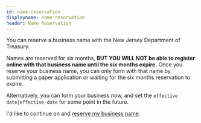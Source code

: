 ```yaml
---
id: name-reservation
displayname: name-reservation
header: Name Reservation
---
```


You can reserve a business name with the New Jersey Department of Treasury.

Names are reserved for six months, **BUT YOU WILL NOT be able to register online with that business name until the six months expire.** Once you reserve your business name, you can only form with that name by submitting a paper application or waiting for the six months reservation to expire.

Alternatively, you can form your business now, and set the `effective date|effective-date` for some point in the future.

I'd like to continue on and [reserve my business name](https://www.njportal.com/dor/businessamendments).
